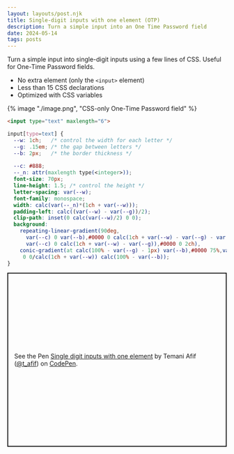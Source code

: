 ```yaml
---
layout: layouts/post.njk
title: Single-digit inputs with one element (OTP)
description: Turn a simple input into an One Time Password field
date: 2024-05-14
tags: posts
---
```


Turn a simple input into single-digit inputs using a few lines of CSS. Useful for One-Time Password fields.
* No extra element (only the `<input>` element)
* Less than 15 CSS declarations
* Optimized with CSS variables


{% image "./image.png", "CSS-only One-Time Password field" %}

```html
<input type="text" maxlength="6">
```

```css
input[type=text] {
  --w: 1ch;   /* control the width for each letter */
  --g: .15em; /* the gap between letters */
  --b: 2px;   /* the border thickness */
 
  --c: #888;
  --_n: attr(maxlength type(<integer>)); 
  font-size: 70px;
  line-height: 1.5; /* control the height */
  letter-spacing: var(--w);
  font-family: monospace;
  width: calc(var(--_n)*(1ch + var(--w)));
  padding-left: calc((var(--w) - var(--g))/2);
  clip-path: inset(0 calc(var(--w)/2) 0 0);
  background:
    repeating-linear-gradient(90deg,
      var(--c) 0 var(--b),#0000 0 calc(1ch + var(--w) - var(--g) - var(--b)),
      var(--c) 0 calc(1ch + var(--w) - var(--g)),#0000 0 2ch),
    conic-gradient(at calc(100% - var(--g) - 1px) var(--b),#0000 75%,var(--c) 0) 
     0 0/calc(1ch + var(--w)) calc(100% - var(--b));
}
```

<p class="codepen" data-height="400" data-default-tab="result" data-slug-hash="XWwbMNO" data-preview="true" data-user="t_afif" style="height: 400px; box-sizing: border-box; display: flex; align-items: center; justify-content: center; border: 2px solid; margin: 1em 0; padding: 1em;">
  <span>See the Pen <a href="https://codepen.io/t_afif/pen/XWwbMNO">
  Single digit inputs with one element</a> by Temani Afif (<a href="https://codepen.io/t_afif">@t_afif</a>)
  on <a href="https://codepen.io">CodePen</a>.</span>
</p>
<script async src="https://cpwebassets.codepen.io/assets/embed/ei.js"></script>